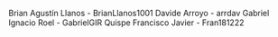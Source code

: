 Brian Agustín Llanos    -   BrianLlanos1001
Davide Arroyo - arrdav
Gabriel Ignacio Roel - GabrielGIR
Quispe Francisco Javier - Fran181222
